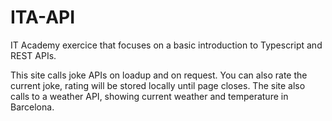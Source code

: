 # ITA-API
IT Academy exercice that focuses on a basic introduction to Typescript and REST APIs.

This site calls joke APIs on loadup and on request. You can also rate the current joke, rating will be stored locally until page closes. The site also calls to a weather API, showing current weather and temperature in Barcelona.
